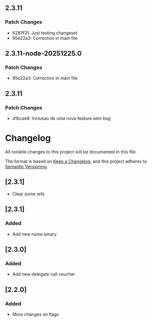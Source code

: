 <!-- markdownlint-disable MD024 -->

## 2.3.11

### Patch Changes

- 6287f31: Just testing changeset
- 95e22a3: Correction in main file

## 2.3.11-node-20251225.0

### Patch Changes

- 95e22a3: Correction in main file

## 2.3.11

### Patch Changes

- d1bcae8: Inclusao de uma nova feature sem bug

# Changelog

All notable changes to this project will be documented in this file.

The format is based on [Keep a Changelog](https://keepachangelog.com/en/1.0.0/),
and this project adheres to [Semantic Versioning](https://semver.org/spec/v2.0.0.html).

## [2.3.1]

- Clear some refs

## [2.3.1]

### Added

- Add new name binary

## [2.3.0]

### Added

- Add new delegate call voucher

## [2.2.0]

### Added

- More changes on flags
